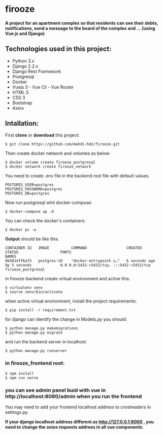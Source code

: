 # firooze
#### A project for an apartment complex so that residents can see their debts, notifications, send a message to the board of the complex and ... (using Vue js and Django)

## Technologies used in this project:
- Python 3.x 
- Django 2.2.x
- Django Rest Framework
- Postgresql
- Docker
- Vuejs 3 - Vue Cli - Vue Router
- HTML 5
- CSS 3
- Bootstrap
- Axios




## Intallation:
First **clone** or **download** this project:

	$ git clone https://github.com/mahdi-hdz/firooze.git
	
Then create docker network and volumes as below:

	$ docker volume create firooze_postgresql
	$ docker network create firooze_network
		
You need to create .env file in the backend root file with default values.

	POSTGRES_USER=postgres
	POSTGRES_PASSWORD=postgres
	POSTGRES_DB=postgres

Now run postgresql whit docker-compose:

	$ docker-compose up -d
You can check the docker's containers:

	$ docker ps -a
	
**Output** should be like this:

	CONTAINER ID   IMAGE          COMMAND                  CREATED         STATUS                   PORTS                                       NAMES
	0b5014ff6af5   postgres:10    "docker-entrypoint.s…"   6 seconds ago   Up 5 seconds             0.0.0.0:5432->5432/tcp, :::5432->5432/tcp   firooze_postgresql


in firooze-backend create virtual environment and active this:

	$ virtualenv venv 
	$ sourse venv/bin/activate

	
	
when active virtual environment, install the project requirements:

	$ pip install -r requirement.txt
	
for django can identify the change in Models.py you should:

	$ python manage.py makemigrations
	$ python manage.py migrate
	
and run the backend server in localhost:

	$ python manage.py runserver
	
### in firooze_frontend root:

	$ npm install
	$ npm run serve

### you can see admin panel buid with vue in **http://localhost:8080/admin** when you run the frontend

You may need to add your frontend localhost address to crosheaders in settings.py.

**If your django localhost address different as http://127.0.0.1:8000 , you need to change the axios requests address in all vue components.**
	
